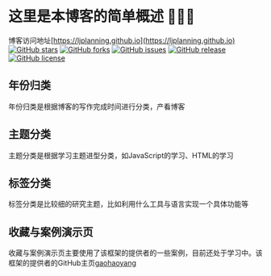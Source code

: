 # 这里是本博客的简单概述 🤘🤘🤘
博客访问地址[https://ljplanning.github.io](https://ljplanning.github.io)
[![GitHub stars](https://img.shields.io/github/stars/LJPlanning/ljplanning.github.io.svg)](https://github.com/LJPlanning/ljplanning.github.io/stargazers)
[![GitHub forks](https://img.shields.io/github/forks/LJPlanning/ljplanning.github.io.svg)](https://github.com/LJPlanning/ljplanning.github.io/network)
[![GitHub issues](https://img.shields.io/github/issues/LJPlanning/ljplanning.github.io.svg)](https://github.com/LJPlanning/ljplanning.github.io/issues)
[![GitHub release](https://img.shields.io/github/release/LJPlanning/ljplanning.github.io.svg)](https://github.com/LJPlanning/ljplanning.github.io/releases)
[![GitHub license](https://img.shields.io/badge/license-MIT-blue.svg)](https://raw.githubusercontent.com/Gaohaoyang/LJPlanning/ljplanning.io/master/LICENSE)

## 年份归类
年份归类是根据博客的写作完成时间进行分类，产看博客

## 主题分类
主题分类是根据学习主题进型分类，如JavaScript的学习、HTML的学习

## 标签分类
标签分类是比较细的研究主题，比如利用什么工具与语言实现一个具体功能等

## 收藏与案例演示页
收藏与案例演示页主要使用了该框架的提供者的一些案例，目前还处于学习中。该框架的提供者的GitHub主页[gaohaoyang](https://github.com/Gaohaoyang/gaohaoyang.github.io )

